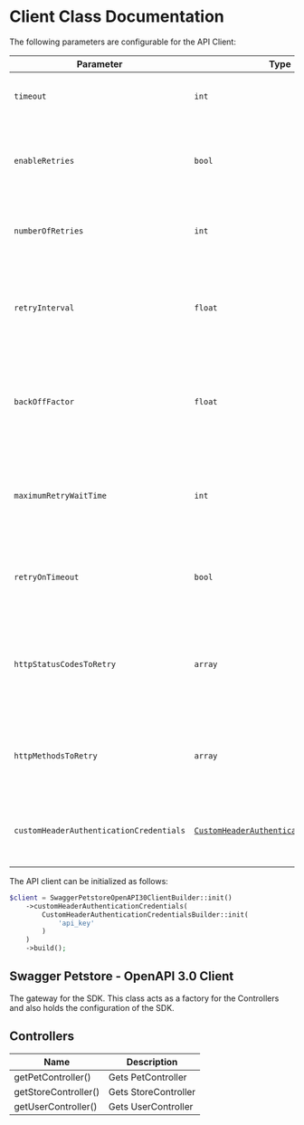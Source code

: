 
# Client Class Documentation

The following parameters are configurable for the API Client:

| Parameter | Type | Description |
|  --- | --- | --- |
| `timeout` | `int` | Timeout for API calls in seconds.<br>*Default*: `0` |
| `enableRetries` | `bool` | Whether to enable retries and backoff feature.<br>*Default*: `false` |
| `numberOfRetries` | `int` | The number of retries to make.<br>*Default*: `0` |
| `retryInterval` | `float` | The retry time interval between the endpoint calls.<br>*Default*: `1` |
| `backOffFactor` | `float` | Exponential backoff factor to increase interval between retries.<br>*Default*: `2` |
| `maximumRetryWaitTime` | `int` | The maximum wait time in seconds for overall retrying requests.<br>*Default*: `0` |
| `retryOnTimeout` | `bool` | Whether to retry on request timeout.<br>*Default*: `true` |
| `httpStatusCodesToRetry` | `array` | Http status codes to retry against.<br>*Default*: `408, 413, 429, 500, 502, 503, 504, 521, 522, 524` |
| `httpMethodsToRetry` | `array` | Http methods to retry against.<br>*Default*: `'GET', 'PUT'` |
| `customHeaderAuthenticationCredentials` | [`CustomHeaderAuthenticationCredentials`](auth/custom-header-signature.md) | The Credentials Setter for Custom Header Signature |

The API client can be initialized as follows:

```php
$client = SwaggerPetstoreOpenAPI30ClientBuilder::init()
    ->customHeaderAuthenticationCredentials(
        CustomHeaderAuthenticationCredentialsBuilder::init(
            'api_key'
        )
    )
    ->build();
```

## Swagger Petstore - OpenAPI 3.0 Client

The gateway for the SDK. This class acts as a factory for the Controllers and also holds the configuration of the SDK.

## Controllers

| Name | Description |
|  --- | --- |
| getPetController() | Gets PetController |
| getStoreController() | Gets StoreController |
| getUserController() | Gets UserController |

